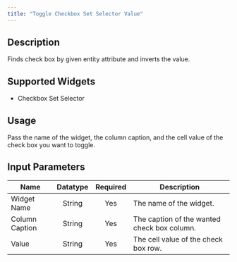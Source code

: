 ```yaml
---
title: "Toggle Checkbox Set Selector Value"
---
```

## Description
Finds check box by given entity attribute and inverts the value.

## Supported Widgets
 + Checkbox Set Selector

## Usage
Pass the name of the widget, the column caption, and the cell value of the check box you want to toggle.

## Input Parameters

Name | Datatype | Required | Description
---- |:--------:| :-------:|---------------
Widget Name | String | Yes | The name of the widget.
Column Caption | String | Yes | The caption of the wanted check box column.
Value | String | Yes | The cell value of the check box row.
